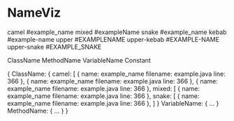 # NameViz
camel #example_name
mixed #exampleName
snake #example_name
kebab #example-name
upper #EXAMPLENAME
upper-kebab #EXAMPLE-NAME
upper-snake #EXAMPLE_SNAKE

ClassName
MethodName
VariableName
Constant

{
  ClassName: {
    camel: [
      {
        name: example_name
        filename: example.java
        line: 366
      },
      {
        name: example_name
        filename: example.java
        line: 366
      },
      {
        name: example_name
        filename: example.java
        line: 366
      },
      mixed: [
      {
        name: example_name
        filename: example.java
        line: 366
      },
      snake: [
      {
        name: example_name
        filename: example.java
        line: 366
      },
    ]
  }
  VariableName: {
  ...
  }
  MethodName: {
  ...
  }
}

